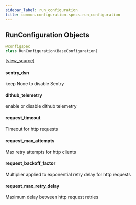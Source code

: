 ```yaml
---
sidebar_label: run_configuration
title: common.configuration.specs.run_configuration
---
```


## RunConfiguration Objects

```python
@configspec
class RunConfiguration(BaseConfiguration)
```

[[view_source]](https://github.com/dlt-hub/dlt/blob/30d0f64fb2cdbacc2e88fdb304371650f417e1f0/dlt/common/configuration/specs/run_configuration.py#L13)

#### sentry\_dsn

keep None to disable Sentry

#### dlthub\_telemetry

enable or disable dlthub telemetry

#### request\_timeout

Timeout for http requests

#### request\_max\_attempts

Max retry attempts for http clients

#### request\_backoff\_factor

Multiplier applied to exponential retry delay for http requests

#### request\_max\_retry\_delay

Maximum delay between http request retries

